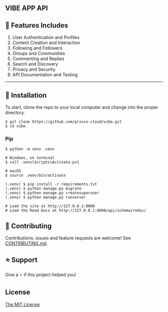 ## VIBE APP API

## 🚀 Features Includes

1. User Authentication and Profiles
2. Content Creation and Interaction
3. Following and Followers
4. Groups and Communities
5. Commenting and Replies
6. Search and Discovery
7. Privacy and Security
8. API Documentation and Testing

---

## 📖 Installation
To start, clone the repo to your local computer and change into the proper directory.

```
$ git clone https://github.com/prince-cloud/vibe.git
$ cd vibe
```

### Pip

```
$ python -m venv .venv

# Windows, on terminal
$ call .venv\Scripts\Activate.ps1

# macOS
$ source .venv/bin/activate

(.venv) $ pip install -r requirements.txt
(.venv) $ python manage.py migrate
(.venv) $ python manage.py createsuperuser
(.venv) $ python manage.py runserver

# Load the site at http://127.0.0.1:8000
# Load the Read Docs at http://127.0.0.1:8000/api/schema/redoc/
```

## 🤝 Contributing

Contributions, issues and feature requests are welcome! See [CONTRIBUTING.md](https://github.com/wsvincent/djangox/blob/master/CONTRIBUTING.md).

## ⭐️ Support

Give a ⭐️  if this project helped you!

## License

[The MIT License](LICENSE)

